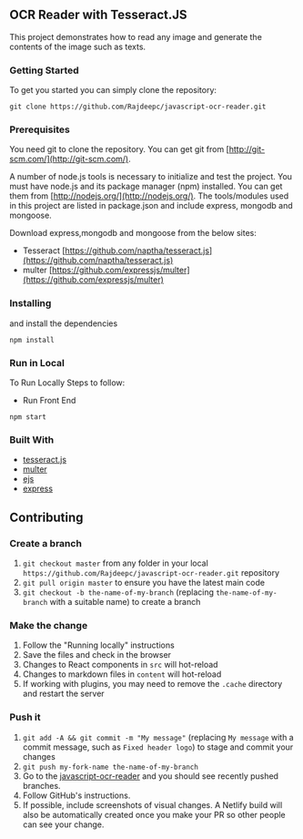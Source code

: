 ## OCR Reader with Tesseract.JS

This project demonstrates how to read any image and generate the contents of the image such as texts.

### Getting Started
To get you started you can simply clone the repository:

```
git clone https://github.com/Rajdeepc/javascript-ocr-reader.git
```

### Prerequisites
You need git to clone the repository. You can get git from
[http://git-scm.com/](http://git-scm.com/).

A number of node.js tools is necessary to initialize and test the project. You must have node.js and its package manager (npm) installed. You can get them from  [http://nodejs.org/](http://nodejs.org/). The tools/modules used in this project are listed in package.json and include express, mongodb and mongoose.

Download express,mongodb and mongoose from the below sites:
 - Tesseract [https://github.com/naptha/tesseract.js](https://github.com/naptha/tesseract.js)
 - multer [https://github.com/expressjs/multer](https://github.com/expressjs/multer)

### Installing

and install the dependencies
```
npm install
```

### Run in Local

To Run Locally Steps to follow:

* Run Front End
```
npm start
```

### Built With

* [tesseract.js](https://github.com/naptha/tesseract.js)
* [multer](https://github.com/expressjs/multer)
* [ejs](https://github.com/mde/ejs)
* [express](https://github.com/expressjs/express)


## Contributing

### Create a branch

1. `git checkout master` from any folder in your local `https://github.com/Rajdeepc/javascript-ocr-reader.git` repository
1. `git pull origin master` to ensure you have the latest main code
1. `git checkout -b the-name-of-my-branch` (replacing `the-name-of-my-branch` with a suitable name) to create a branch

### Make the change

1. Follow the "Running locally" instructions
1. Save the files and check in the browser
  1. Changes to React components in `src` will hot-reload
  1. Changes to markdown files in `content` will hot-reload
  1. If working with plugins, you may need to remove the `.cache` directory and restart the server


### Push it

1. `git add -A && git commit -m "My message"` (replacing `My message` with a commit message, such as `Fixed header logo`) to stage and commit your changes
1. `git push my-fork-name the-name-of-my-branch`
1. Go to the [javascript-ocr-reader](https://github.com/Rajdeepc/javascript-ocr-reader.git) and you should see recently pushed branches.
1. Follow GitHub's instructions.
1. If possible, include screenshots of visual changes. A Netlify build will also be automatically created once you make your PR so other people can see your change.
